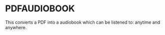 # PDFAUDIOBOOK
This converts a PDF into a audiobook which can be listened to: anytime and anywhere. 
